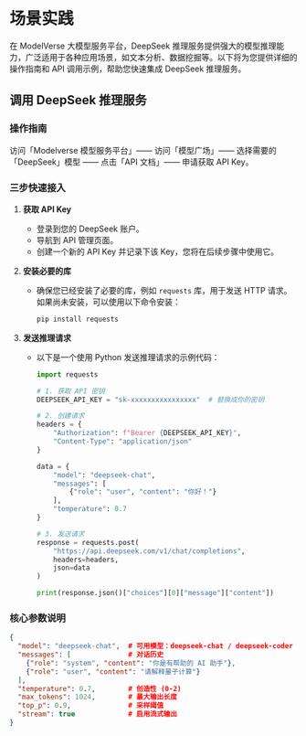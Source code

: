 # 场景实践

在 ModelVerse 大模型服务平台，DeepSeek 推理服务提供强大的模型推理能力，广泛适用于各种应用场景，如文本分析、数据挖掘等。以下将为您提供详细的操作指南和 API 调用示例，帮助您快速集成 DeepSeek 推理服务。

## 调用 DeepSeek 推理服务

### 操作指南

访问「Modelverse 模型服务平台」—— 访问「模型广场」—— 选择需要的「DeepSeek」模型 —— 点击「API 文档」—— 申请获取 API Key。

### 三步快速接入

1. **获取 API Key**
   - 登录到您的 DeepSeek 账户。
   - 导航到 API 管理页面。
   - 创建一个新的 API Key 并记录下该 Key，您将在后续步骤中使用它。

2. **安装必要的库**
   - 确保您已经安装了必要的库，例如 `requests` 库，用于发送 HTTP 请求。如果尚未安装，可以使用以下命令安装：
     ```bash
     pip install requests
     ```

3. **发送推理请求**
   - 以下是一个使用 Python 发送推理请求的示例代码：
     ```python
     import requests

     # 1. 获取 API 密钥
     DEEPSEEK_API_KEY = "sk-xxxxxxxxxxxxxxxx"  # 替换成你的密钥

     # 2. 创建请求
     headers = {
         "Authorization": f"Bearer {DEEPSEEK_API_KEY}",
         "Content-Type": "application/json"
     }

     data = {
         "model": "deepseek-chat",
         "messages": [
             {"role": "user", "content": "你好！"}
         ],
         "temperature": 0.7
     }

     # 3. 发送请求
     response = requests.post(
         "https://api.deepseek.com/v1/chat/completions",
         headers=headers,
         json=data
     )

     print(response.json()["choices"][0]["message"]["content"])
     ```

### 核心参数说明

```json
{
  "model": "deepseek-chat",  # 可用模型：deepseek-chat / deepseek-coder
  "messages": [              # 对话历史
    {"role": "system", "content": "你是有帮助的 AI 助手"},
    {"role": "user", "content": "请解释量子计算"}
  ],
  "temperature": 0.7,        # 创造性 (0-2)
  "max_tokens": 1024,        # 最大输出长度
  "top_p": 0.9,              # 采样阈值
  "stream": true             # 启用流式输出
}
